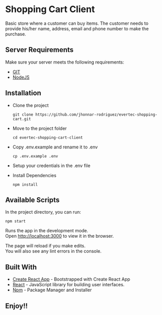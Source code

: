 # Shopping Cart Client

Basic store where a customer can buy items. The customer needs to provide his/her name, address, email and phone number to make the purchase.

## Server Requirements

Make sure your server meets the following requirements:

- [GIT](https://git-scm.com/)
- [NodeJS](https://nodejs.org/es/)

## Installation
- Clone the project

    ```git clone https://github.com/jhonnar-rodriguez/evertec-shopping-cart.git```

- Move to the project folder

    ```cd evertec-shopping-cart-client```
 
- Copy .env.example and rename it to .env

    ```cp .env.example .env```

- Setup your credentials in the .env file
 
- Install Dependencies

    ```npm install```

## Available Scripts

In the project directory, you can run:

```npm start```

Runs the app in the development mode.<br />
Open [http://localhost:3000](http://localhost:3000) to view it in the browser.

The page will reload if you make edits.<br />
You will also see any lint errors in the console.

## Built With

- [Create React App](https://create-react-app.dev/docs/getting-started/) - Bootstrapped with Create React App
- [React](https://es.reactjs.org/) - JavaScript library for building user interfaces.
- [Npm](https://www.npmjs.com/) - Package Manager and Installer


## Enjoy!!